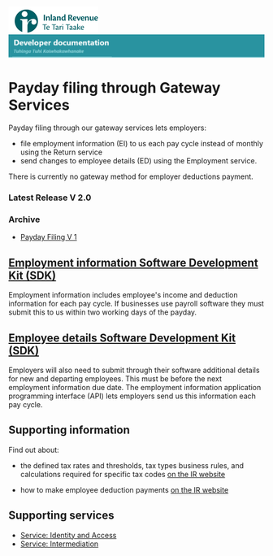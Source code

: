 ![IRD logo](../Images/IRlogo.gif)
![Software Dev](../Images/SoftwareDev.png)

# Payday filing through Gateway Services

Payday filing through our gateway services lets employers:
* file employment information (EI) to us each pay cycle instead of monthly using the Return service
* send changes to employee details (ED) using the Employment service.

There is currently no gateway method for employer deductions payment.

### Latest Release V 2.0

### Archive 
* [Payday Filing V 1](./Archive/V1/)

## [Employment information Software Development Kit (SDK)](Employment%20Information)

Employment information includes employee's income and deduction information for each pay cycle. 
If businesses use payroll software they must submit this to us within two working days of the payday.

## [Employee details Software Development Kit (SDK)](Employee%20Details)

Employers will also need to submit through their software additional details for new and departing employees. This must be before the next employment information due date.
The employment information application programming interface (API) lets employers send us this information each pay cycle.

## Supporting information

Find out about:

* the defined tax rates and thresholds, tax types business rules, and calculations required for specific tax codes [on the IR website](https://www.ird.govt.nz/software-providers/explore-products-contents/payday-product-api/payroll-calculations-and-business-rules/)

* how to make employee deduction payments [on the IR website](https://www.ird.govt.nz/payroll-employers/returns-payments/payday-filing/)

## Supporting services

* [Service: Identity and Access](https://github.com/InlandRevenue/Gateway_Services-Access/tree/master/Identity%20and%20Access) 
* [Service: Intermediation](https://github.com/InlandRevenue/Gateway_Services-Access/tree/master/Service%20-%20Intermediation)